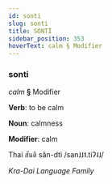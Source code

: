 ```yaml
---
id: sonti
slug: sonti
title: SONTİ
sidebar_position: 353
hoverText: calm § Modifier
---
```


### sonti

*calm* **§** Modifier

**Verb**: to be calm

**Noun**: calmness

**Modifier**: calm

Thai สันติ sǎn-dtì /san˩˩˦.tiʔ˨˩/

*Kra-Dai Language Family*